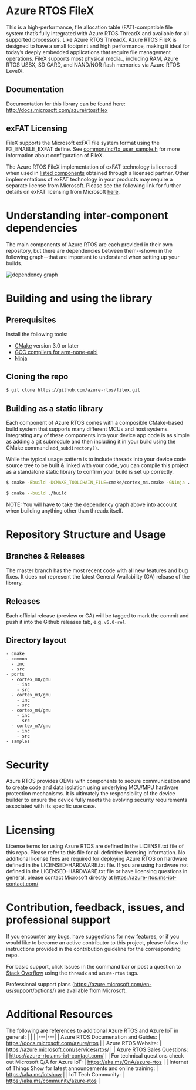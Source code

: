# Azure RTOS FileX

This is a high-performance, file allocation table (FAT)-compatible file system that’s fully integrated with Azure RTOS ThreadX and available for all supported processors. Like Azure RTOS ThreadX, Azure RTOS FileX is designed to have a small footprint and high performance, making it ideal for today’s deeply embedded applications that require file management operations. FileX supports most physical media_, including RAM, Azure RTOS USBX, SD CARD, and NAND/NOR flash memories via Azure RTOS LevelX.

## Documentation

Documentation for this library can be found here: http://docs.microsoft.com/azure/rtos/filex

## exFAT Licensing

FileX supports the Microsoft exFAT file system format using the FX_ENABLE_EXFAT define. See [common/inc/fx_user_sample.h](common/inc/fx_user_sample.h) for more information about configuration of FileX.

The Azure RTOS FileX implementation of exFAT technology is licensed when used in [listed components](https://github.com/azure-rtos/filex/blob/master/LICENSED-HARDWARE.txt) obtained through a licensed partner.  Other implementations of exFAT technology in your products may require a separate license from Microsoft.  Please see the following link for further details on exFAT licensing from Microsoft [here](https://www.microsoft.com/en-us/legal/intellectualproperty/tech-licensing/programs?activetab=pivot1:primaryr5).

# Understanding inter-component dependencies

The main components of Azure RTOS are each provided in their own repository, but there are dependencies between them--shown in the following graph--that are important to understand when setting up your builds.

![dependency graph](docs/deps.png)

# Building and using the library

## Prerequisites

Install the following tools:

* [CMake](https://cmake.org/download/) version 3.0 or later
* [GCC compilers for arm-none-eabi](https://developer.arm.com/tools-and-software/open-source-software/developer-tools/gnu-toolchain/gnu-rm/downloads)
* [Ninja](https://ninja-build.org/)

## Cloning the repo

```bash
$ git clone https://github.com/azure-rtos/filex.git
```

## Building as a static library

Each component of Azure RTOS comes with a composible CMake-based build system that supports many different MCUs and host systems. Integrating any of these components into your device app code is as simple as adding a git submodule and then including it in your build using the CMake command `add_subdirectory()`.

While the typical usage pattern is to include threadx into your device code source tree to be built & linked with your code, you can compile this project as a standalone static library to confirm your build is set up correctly.

```bash
$ cmake -Bbuild -DCMAKE_TOOLCHAIN_FILE=cmake/cortex_m4.cmake -GNinja .

$ cmake --build ./build
```

NOTE: You will have to take the dependency graph above into account when building anything other than threadx itself.

# Repository Structure and Usage

## Branches & Releases

The master branch has the most recent code with all new features and bug fixes. It does not represent the latest General Availability (GA) release of the library.

## Releases

Each official release (preview or GA) will be tagged to mark the commit and push it into the Github releases tab, e.g. `v6.0-rel`.

## Directory layout

```
- cmake
- common
  - inc
  - src
- ports
  - cortex_m0/gnu
    - inc
    - src
  - cortex_m3/gnu
    - inc
    - src
  - cortex_m4/gnu
    - inc
    - src
  - cortex_m7/gnu
    - inc
    - src
- samples
```
# Security

Azure RTOS provides OEMs with components to secure communication and to create code and data isolation using underlying MCU/MPU hardware protection mechanisms. It is ultimately the responsibility of the device builder to ensure the device fully meets the evolving security requirements associated with its specific use case.

# Licensing

License terms for using Azure RTOS are defined in the LICENSE.txt file of this repo. Please refer to this file for all definitive licensing information. No additional license fees are required for deploying Azure RTOS on hardware defined in the LICENSED-HARDWARE.txt file. If you are using hardware not defined in the LICENSED-HARDWARE.txt file or have licensing questions in general, please contact Microsoft directly at https://azure-rtos.ms-iot-contact.com/

# Contribution, feedback, issues, and professional support

If you encounter any bugs, have suggestions for new features, or if you would like to become an active contributor to this project, please follow the instructions provided in the contribution guideline for the corresponding repo.

For basic support, click Issues in the command bar or post a question to [Stack Overflow](http://stackoverflow.com/questions/tagged/azure-rtos+threadx) using the `threadx` and `azure-rtos` tags.

Professional support plans (https://azure.microsoft.com/en-us/support/options/) are available from Microsoft.

# Additional Resources

The following are references to additional Azure RTOS and Azure IoT in general:
|   |   |
|---|---|
| Azure RTOS Documenation and Guides: | https://docs.microsoft.com/azure/rtos |
| Azure RTOS Website: | https://azure.microsoft.com/services/rtos/ |
| Azure RTOS Sales Questions: | https://azure-rtos.ms-iot-contact.com/ |
| For technical questions check out Microsoft Q/A for Azure IoT: | https://aka.ms/QnA/azure-rtos |
| Internet of Things Show for latest announcements and online training: | https://aka.ms/iotshow |
| IoT Tech Community: | https://aka.ms/community/azure-rtos |
